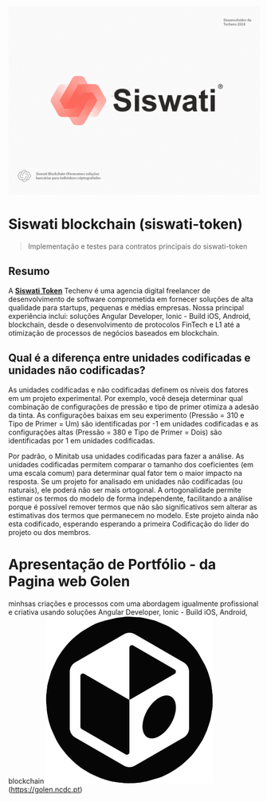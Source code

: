 ![](Siswati1.jpg)


# Siswati blockchain (siswati-token)

> Implementação e testes para contratos principais do siswati-token


## Resumo

A [**Siswati Token**](https://siswati.sistay.pt) Techenv é uma agencia digital freelancer de desenvolvimento de software comprometida em fornecer soluções de alta qualidade para startups, pequenas e médias empresas. Nossa principal experiência inclui:  soluções Angular Developer, Ionic - Build iOS, Android, blockchain, desde o desenvolvimento de protocolos FinTech e L1 até a otimização de processos de negócios baseados em blockchain.

## Qual é a diferença entre unidades codificadas e unidades não codificadas? 

As unidades codificadas e não codificadas definem os níveis dos fatores em um projeto experimental. Por exemplo, você deseja determinar qual combinação de configurações de pressão e tipo de primer otimiza a adesão da tinta. As configurações baixas em seu experimento (Pressão = 310 e Tipo de Primer = Um) são identificadas por -1 em unidades codificadas e as configurações altas (Pressão = 380 e Tipo de Primer = Dois) são identificadas por 1 em unidades codificadas. 

Por padrão, o Minitab usa unidades codificadas para fazer a análise. As unidades codificadas permitem comparar o tamanho dos coeficientes (em uma escala comum) para determinar qual fator tem o maior impacto na resposta. Se um projeto for analisado em unidades não codificadas (ou naturais), ele poderá não ser mais ortogonal. A ortogonalidade permite estimar os termos do modelo de forma independente, facilitando a análise porque é possível remover termos que não são significativos sem alterar as estimativas dos termos que permanecem no modelo. 
Este projeto ainda não esta codificado, esperando esperando a primeira Codificação do lider do projeto ou dos membros.

# Apresentação de Portfólio - da Pagina web Golen
minhsas criações e processos com uma abordagem igualmente profissional e criativa usando soluções Angular Developer, Ionic - Build iOS, Android, blockchain
![Golen](Logo.png)(https://golen.ncdc.pt)